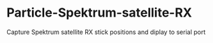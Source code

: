 # Particle-Spektrum-satellite-RX
Capture Spektrum satellite RX stick positions and diplay to serial port
